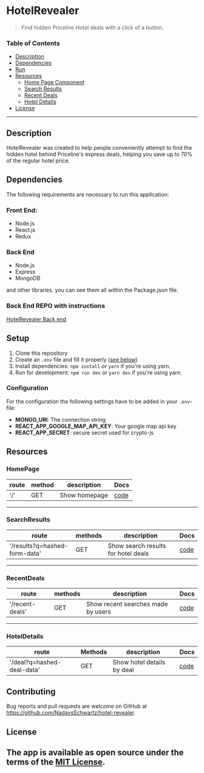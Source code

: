 # HotelRevealer
> Find hidden Priceline Hotel deals with a click of a button.

### Table of Contents

- [Description](#description)
- [Dependencies](#dependencies)
- [Run](#Run)
- [Resources](#Resources)
    - [Home Page Component](#HomePage)
    - [Search Results](#SearchResults)
    - [Recent Deals](#RecentDeals)
    - [Hotel Details](#HotelDetails)
- [License](#license)


---

## Description
HotelRevealer was created to help people conveniently attempt to find the hidden hotel behind Priceline's express deals,
helping you save up to 70% of the regular hotel price.

## Dependencies
The following requirements are necessary to run this application:

### Front End:
- Node.js
- React.js
- Redux

### Back End
- Node.js
- Express
- MongoDB

and other libraries. you can see them all within the Package.json file.

### Back End REPO with instructions
[HotelRevealer Back end](https://github.com/NadavsSchwartz/hotel-revealer/tree/main/backend)

## Setup

1. Clone this repository
2. Create an `.env` file and fill it properly ([see below](#configuration)).
3. Install dependencies: `npm install` or `yarn` if you're using yarn.
4. Run for development: `npm run dev` or `yarn dev` if you're using yarn.

### Configuration

For the configuration the following settings have to be added in your `.env`-file:

- **MONGO_URI**: The connection string
- **REACT_APP_GOOGLE_MAP_API_KEY**: Your google map api key
- **REACT_APP_SECRET**: secure secret used for crypto-js

## Resources

### HomePage
| route | method | description | Docs |
|---|---|---|---|
|  '/' | GET | Show homepage|  [code](./src/screens/Home/Home.js) |

---

### SearchResults
| route | methods | description | Docs |
|---|---|---|---|
|  '/results?q=hashed-form-data' | GET | Show search results for hotel deals | [code](./src/screens/HotelResults/HotelResults.js) |

---
### RecentDeals
| route | methods | description | Docs |
|---|---|---|---|
|  '/recent-deals' | GET | Show recent searches made by users |  [code](./src/screens/Home/Grid/RecentDealsGrid.js) |

---
### HotelDetails
|  route | Methods | description  |  Docs |
|---|---|---|---|
|  '/deal?q=hashed-deal-data' | GET | Show hotel details by deal| [code](./src/screens/HotelDetails/HotelDetails.js) |


## Contributing
Bug reports and pull requests are welcome on GitHub at https://github.com/NadavsSchwartz/hotel-revealer.


## License
The app is available as open source under the terms of the [MIT License](https://opensource.org/licenses/MIT).
---
